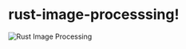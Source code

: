 # rust-image-processsing!

![Rust Image Processing](https://user-images.githubusercontent.com/50408944/201533276-b3ad45a1-c10e-4630-b60b-e3893aaf81b6.png)
